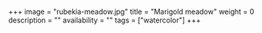 +++
image = "rubekia-meadow.jpg"
title = "Marigold meadow"
weight = 0
description = ""
availability = ""
tags = ["watercolor"]
+++
